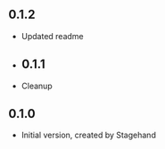 ## 0.1.2

- Updated readme

- ## 0.1.1

- Cleanup

## 0.1.0

- Initial version, created by Stagehand
